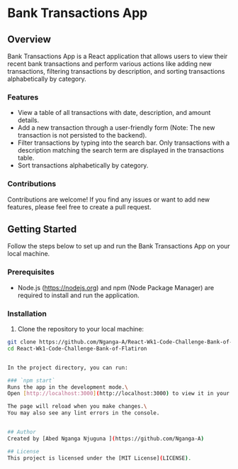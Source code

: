 # Bank Transactions App

## Overview
Bank Transactions App is a React application that allows users to view their recent bank transactions and perform various actions like adding new transactions, filtering transactions by description, and sorting transactions alphabetically by category.

### Features
- View a table of all transactions with date, description, and amount details.
- Add a new transaction through a user-friendly form (Note: The new transaction is not persisted to the backend).
- Filter transactions by typing into the search bar. Only transactions with a description matching the search term are displayed in the transactions table.
- Sort transactions alphabetically by category.

### Contributions
Contributions are welcome! If you find any issues or want to add new features, please feel free to create a pull request.


## Getting Started
Follow the steps below to set up and run the Bank Transactions App on your local machine.

### Prerequisites
- Node.js (https://nodejs.org) and npm (Node Package Manager) are required to install and run the application.

### Installation
1. Clone the repository to your local machine:

```bash
git clone https://github.com/Nganga-A/React-Wk1-Code-Challenge-Bank-of-Flatiron
cd React-Wk1-Code-Challenge-Bank-of-Flatiron


In the project directory, you can run:

### `npm start`
Runs the app in the development mode.\
Open [http://localhost:3000](http://localhost:3000) to view it in your browser.

The page will reload when you make changes.\
You may also see any lint errors in the console.


## Author
Created by [Abed Nganga Njuguna ](https://github.com/Nganga-A)

## License
This project is licensed under the [MIT License](LICENSE).

